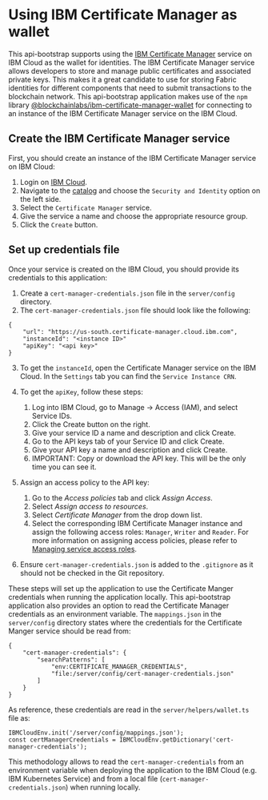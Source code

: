 # Using IBM Certificate Manager as wallet

This api-bootstrap supports using the [IBM Certificate Manager](https://cloud.ibm.com/docs/services/certificate-manager?topic=certificate-manager-about-certificate-manager) service on IBM Cloud as the wallet for identities. The IBM Certificate Manager service allows developers to store and manage public certificates and associated private keys. This makes it a great candidate to use for storing Fabric identities for different components that need to submit transactions to the blockchain network. This api-bootstrap application makes use of the `npm` library [@blockchainlabs/ibm-certificate-manager-wallet](https://www.npmjs.com/package/@blockchainlabs/ibm-certificate-manager-wallet) for connecting to an instance of the IBM Certificate Manager service on the IBM Cloud.

## Create the IBM Certificate Manager service
First, you should create an instance of the IBM Certificate Manager service on IBM Cloud:
1. Login on [IBM Cloud](https://cloud.ibm.com/).
2. Navigate to the [catalog](https://cloud.ibm.com/catalog) and choose the `Security and Identity` option on the left side.  
3. Select the `Certificate Manager` service.
4. Give the service a name and choose the appropriate resource group.
5. Click the `Create` button.

## Set up credentials file
Once your service is created on the IBM Cloud, you should provide its credentials to this application:
1. Create a `cert-manager-credentials.json` file in the `server/config` directory.
2. The `cert-manager-credentials.json` file should look like the following:

```
{
    "url": "https://us-south.certificate-manager.cloud.ibm.com",
    "instanceId": "<instance ID>"
    "apiKey": "<api key>"
}
```

3. To get the `instanceId`, open the Certificate Manager service on the IBM Cloud. In the `Settings` tab you can find the `Service Instance CRN`.
4. To get the `apiKey`, follow these steps:
    1. Log into IBM Cloud, go to Manage -> Access (IAM), and select Service IDs.
    1. Click the Create button on the right.
    1. Give your service ID a name and description and click Create.
    1. Go to the API keys tab of your Service ID and click Create.
    1. Give your API key a name and description and click Create.
    1. IMPORTANT: Copy or download the API key. This will be the only time you can see it.

5. Assign an access policy to the API key:
    1. Go to the *Access policies* tab and click *Assign Access*.
    1. Select *Assign access to resources*.
    1. Select *Certificate Manager* from the drop down list.
    1. Select the corresponding IBM Certificate Manager instance and assign the following access roles: `Manager`, `Writer` and `Reader`. For more information on assigning access policies, please refer to [Managing service access roles](https://console.bluemix.net/docs/services/certificate-manager/access-management.html#managing-service-access-roles).

6. Ensure `cert-manager-credentials.json` is added to the `.gitignore` as it should not be checked in the Git repository.

These steps will set up the application to use the Certificate Manger credentials when running the application locally. This api-bootstrap application also provides an option to read the Certificate Manager credentials as an environment variable. The `mappings.json` in the `server/config` directory states where the credentials for the Certificate Manger service should be read from:

```
{
    "cert-manager-credentials": {
        "searchPatterns": [
            "env:CERTIFICATE_MANAGER_CREDENTIALS",
            "file:/server/config/cert-manager-credentials.json"
        ]
    }
}
```

As reference, these credentials are read in the `server/helpers/wallet.ts` file as:

```
IBMCloudEnv.init('/server/config/mappings.json');
const certManagerCredentials = IBMCloudEnv.getDictionary('cert-manager-credentials');
```

This methodology allows to read the `cert-manager-credentials` from an environment variable when deploying the application to the IBM Cloud (e.g. IBM Kubernetes Service) and from a local file (`cert-manager-credentials.json`) when running locally.
